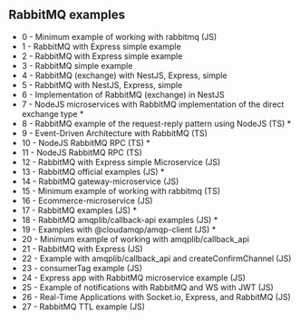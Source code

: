 ## RabbitMQ examples

- 0 - Minimum example of working with rabbitmq (JS)
- 1 - RabbitMQ with Express simple example
- 2 - RabbitMQ with Express simple example
- 3 - RabbitMQ simple example
- 4 - RabbitMQ (exchange) with NestJS, Express, simple
- 5 - RabbitMQ with NestJS, Express, simple
- 6 - Implementation of RabbitMQ (exchange) in NestJS
- 7 - NodeJS microservices with RabbitMQ implementation of the direct exchange type \*
- 8 - RabbitMQ example of the request-reply pattern using NodeJS (TS) \*
- 9 - Event-Driven Architecture with RabbitMQ (TS)
- 10 - NodeJS RabbitMQ RPC (TS) \*
- 11 - NodeJS RabbitMQ RPC (TS)
- 12 - RabbitMQ with Express simple Microservice (JS)
- 13 - RabbitMQ official examples (JS) \*
- 14 - RabbitMQ gateway-microservice (JS)
- 15 - Minimum example of working with rabbitmq (TS)
- 16 - Ecommerce-microservice (JS)
- 17 - RabbitMQ examples (JS) \*
- 18 - RabbitMQ amqplib/callback-api examples (JS) \*
- 19 - Examples with @cloudamqp/amqp-client (JS) \*
- 20 - Minimum example of working with amqplib/callback_api
- 21 - RabbitMQ with Express (JS)
- 22 - Example with amqplib/callback_api and createConfirmChannel (JS)
- 23 - consumerTag example (JS)
- 24 - Express app with RabbitMQ microservice example (JS)
- 25 - Example of notifications with RabbitMQ and WS with JWT (JS)
- 26 - Real-Time Applications with Socket.io, Express, and RabbitMQ (JS)
- 27 - RabbitMQ TTL example (JS)
